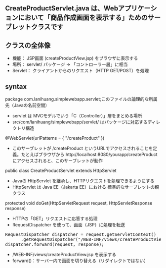 ## CreateProductServlet.java は、Webアプリケーションにおいて「商品作成画面を表示する」ためのサーブレットクラスです
## クラスの全体像
- 機能： JSP画面 (createProductView.jsp) をブラウザに表示する
- 場所： servlet/ パッケージ → 「コントローラー層」に相当
- Servlet： クライアントからのリクエスト（HTTP GET/POST）を処理

## syntax
package com.lanihuang.simplewebapp.servlet;このファイルの論理的な所属先（Javaの名前空間）
- servlet は MVCモデルでいう「C（Controller）」層をまとめる場所
- src/com/lanihuang/simplewebapp/servlet/ はパッケージに対応するディレクトリ構造

@WebServlet(urlPatterns = { "/createProduct" })
- このサーブレットが /createProduct というURLでアクセスされることを定義。たとえばブラウザから http://localhost:8080/yourapp/createProduct にアクセスされると、このサーブレットが動作

public class CreateProductServlet extends HttpServlet
- Javaの HttpServlet を継承し、HTTPリクエストを処理できるようにする
- HttpServlet は Java EE（Jakarta EE）における 標準的なサーブレットの親クラス

protected void doGet(HttpServletRequest request, HttpServletResponse response)
- HTTPの「GET」リクエストに応答する処理
- RequestDispatcher を使って、画面（JSP）に処理を転送

<pre>
RequestDispatcher dispatcher = request.getServletContext()
      .getRequestDispatcher("/WEB-INF/views/createProductView.jsp");
dispatcher.forward(request, response);
</pre>

- /WEB-INF/views/createProductView.jsp を表示する
- forward()：サーバー内で画面を切り替える（リダイレクトではない）
